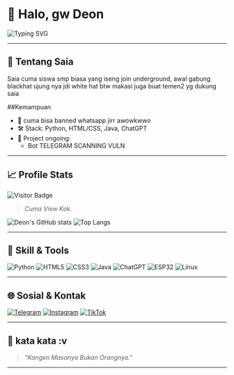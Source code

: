 # 👋 Halo, gw Deon

![Typing SVG](https://readme-typing-svg.demolab.com?font=Fira+Code&size=22&pause=1000&color=00FFF0&center=true&vCenter=true&width=500&lines=Bug+Hunter;Python+%2F+HTML+%2F+Java+Dev;ESP32+Jammer+Engineer;ChatGPT+Specialist;Banned+Whatsapp)

---

## 🧠 Tentang Saia
Saia cuma siswa smp biasa yang iseng join underground, awal gabung blackhat ujung nya jdi white hat
btw makasi juga buat temen2 yg dukung saia

##Kemampuan

- 👾 cuma bisa banned whatsapp jirr awowkwwo 
- 🛠️ Stack: Python, HTML/CSS, Java, ChatGPT  
- 🧪 Project ongoing:  
  - Bot TELEGRAM SCANNING VULN


---

## 📈 Profile Stats

![Visitor Badge](https://komarev.com/ghpvc/?username=DeonXPL&style=for-the-badge&color=ff00c3)
> *Cuma View Kok.*

![Deon's GitHub stats](https://github-readme-stats.vercel.app/api?username=DeonXPL&show_icons=true&theme=tokyonight)
![Top Langs](https://github-readme-stats.vercel.app/api/top-langs/?username=DeonXPL&layout=compact&theme=tokyonight)

---

## 🧩 Skill & Tools

![Python](https://img.shields.io/badge/-Python-000?style=flat&logo=python)
![HTML5](https://img.shields.io/badge/-HTML5-000?style=flat&logo=html5)
![CSS3](https://img.shields.io/badge/-CSS3-000?style=flat&logo=css3)
![Java](https://img.shields.io/badge/-Java-000?style=flat&logo=java)
![ChatGPT](https://img.shields.io/badge/-ChatGPT-000?style=flat&logo=openai)
![ESP32](https://img.shields.io/badge/-ESP32-000?style=flat&logo=esphome)
![Linux](https://img.shields.io/badge/-Linux-000?style=flat&logo=linux)

---

## 🌐 Sosial & Kontak

[![Telegram](https://img.shields.io/badge/Telegram-2CA5E0?style=for-the-badge&logo=telegram&logoColor=white)](https://t.me/DeonXPL)
[![Instagram](https://img.shields.io/badge/Instagram-E4405F?style=for-the-badge&logo=instagram&logoColor=white)](https://instagram.com/DeonXPL)
[![TikTok](https://img.shields.io/badge/TikTok-010101?style=for-the-badge&logo=tiktok&logoColor=white)](https://tiktok.com/@DeonXPL)

---

## 🧠 kata kata :v

> _“Kangen Masanya Bukan Orangnya.”_

---

